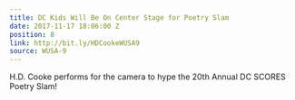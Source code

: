 ```yaml
---
title: DC Kids Will Be On Center Stage for Poetry Slam
date: 2017-11-17 18:06:00 Z
position: 8
link: http://bit.ly/HDCookeWUSA9
source: WUSA-9
---
```


H.D. Cooke performs for the camera to hype the 20th Annual DC SCORES Poetry Slam!
